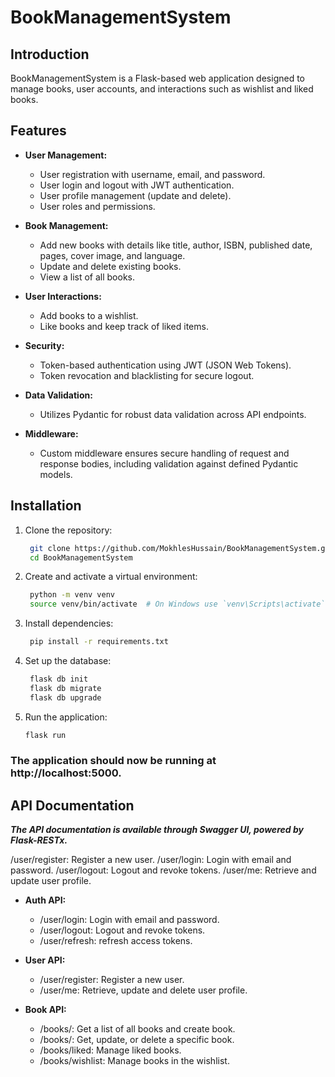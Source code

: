 # BookManagementSystem

## Introduction

BookManagementSystem is a Flask-based web application designed to manage books, user accounts, and interactions such as wishlist and liked books.

## Features

- **User Management:**
  - User registration with username, email, and password.
  - User login and logout with JWT authentication.
  - User profile management (update and delete).
  - User roles and permissions.

- **Book Management:**
  - Add new books with details like title, author, ISBN, published date, pages, cover image, and language.
  - Update and delete existing books.
  - View a list of all books.

- **User Interactions:**
  - Add books to a wishlist.
  - Like books and keep track of liked items.

- **Security:**
  - Token-based authentication using JWT (JSON Web Tokens).
  - Token revocation and blacklisting for secure logout.

- **Data Validation:**
  - Utilizes Pydantic for robust data validation across API endpoints.

- **Middleware:**
  - Custom middleware ensures secure handling of request and response bodies, including validation against defined Pydantic models.


## Installation

1. Clone the repository:

   ```bash
    git clone https://github.com/MokhlesHussain/BookManagementSystem.git
    cd BookManagementSystem

2. Create and activate a virtual environment:

   ```bash
    python -m venv venv
    source venv/bin/activate  # On Windows use `venv\Scripts\activate`

3. Install dependencies:

   ```bash
    pip install -r requirements.txt

4. Set up the database:

   ```bash
    flask db init
    flask db migrate
    flask db upgrade

5. Run the application:

   ```bash
   flask run

### The application should now be running at http://localhost:5000.


## API Documentation
***The API documentation is available through Swagger UI, powered by Flask-RESTx.***

/user/register: Register a new user.
/user/login: Login with email and password.
/user/logout: Logout and revoke tokens.
/user/me: Retrieve and update user profile.


- **Auth API:**
  - /user/login: Login with email and password.
  - /user/logout: Logout and revoke tokens. 
  - /user/refresh: refresh access tokens.

- **User API:**
  - /user/register: Register a new user.
  - /user/me: Retrieve, update and delete user profile.

- **Book API:**
  - /books/: Get a list of all books and create book.
  - /books/<id>: Get, update, or delete a specific book.
  - /books/liked: Manage liked books.
  - /books/wishlist: Manage books in the wishlist.
